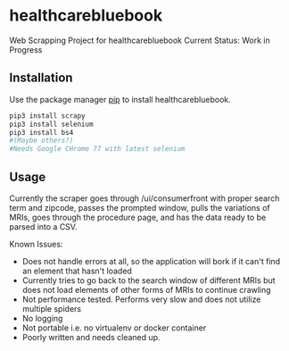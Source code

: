 # healthcarebluebook

Web Scrapping Project for healthcarebluebook
Current Status: Work in Progress

## Installation

Use the package manager [pip](https://pip.pypa.io/en/stable/) to install healthcarebluebook.

```bash
pip3 install scrapy
pip3 install selenium
pip3 install bs4
#(Maybe others?)
#Needs Google CHrome 77 with latest selenium
```

## Usage

Currently the scraper goes through /ui/consumerfront with proper search term and zipcode, passes the prompted window,
pulls the variations of MRIs, goes through the procedure page, and has the data ready to be parsed into a CSV.

Known Issues:
  - Does not handle errors at all, so the application will bork if it can't find an element that hasn't loaded
  - Currently tries to go back to the search window of different MRIs but does not load elements of other
    forms of MRIs to continue crawling
  - Not performance tested. Performs very slow and does not utilize multiple spiders
  - No logging
  - Not portable i.e. no virtualenv or docker container
  - Poorly written and needs cleaned up.
